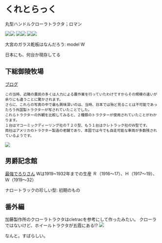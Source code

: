 # くれとらっく

丸型ハンドルクローラトラクタ；ロマン

![](./img/cletrac/IMG_1618.PNG)![](./img/cletrac/IMG_1621.PNG)
![](./img/cletrac/IMG_1622.PNG)![](./img/cletrac/IMG_1626.PNG)
![](./img/cletrac/IMG_1627.PNG)![](./img/cletrac/IMG_1628.PNG)

大宮のガラス乾板はなんだろう: model W 

日本にも、何台か現存してる

## 下総御陵牧場
[ブログ](https://ja.localwiki.org/tomi/%E5%AF%8C%E9%87%8C%E7%89%A7%E7%BE%8A%E5%A0%B4%E8%B7%A1)

```
この当時、近隣の農民の多くは人力による農作業を行っていたわけですからその規模の違いが余りにも違うことに驚かされます。
さらに、これらの写真の中で最も興味深いのは、当時、日本では殆ど見ることは不可能であったろう外国製トラクターが写されていたことでした。
これらトラクターの外観を比較してみると、２種類のトラクターが使用されていたことがわかります。
１台はマコーミックディーリング社のＴ２０型、もう１台はクレトラック社のＷ型です。
両社はアメリカのトラクター製造の老舗であり、本国では今でも自走可能な車両が多数残されているようです。
```
![](./img/cletrac/simohufagoryoubokuzyou_modelw.jpg)

## 男爵記念館
[最強でろりさん](http://www.interq.or.jp/sun/mm-kas/ichgon/cletrac.htm)
Wは1919~1932年までの生産
Ｒ（1916～17）、Ｈ（1917～19）、Ｗ（1919～32）

ナロートラックの珍しい型: 初期のもの


## 番外編

加藤製作所のクローラトラクタはcletracを参考にして作ったみたい。
クローラではないけど、ホイールトラクタが五霞にある!?
![](./img/kato_wheelTractor.png)

なんと。すばらしい。
